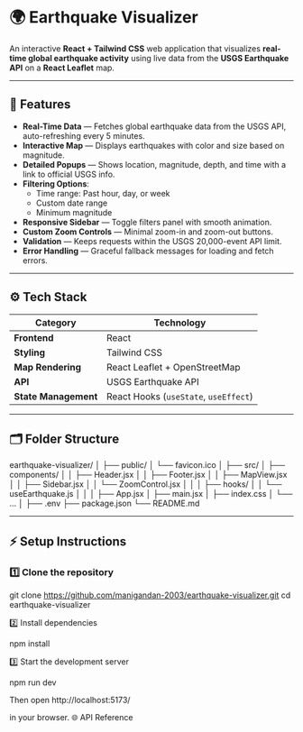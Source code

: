 # 🌍 Earthquake Visualizer

An interactive **React + Tailwind CSS** web application that visualizes **real-time global earthquake activity** using live data from the **USGS Earthquake API** on a **React Leaflet** map.

---

## 🧠 Features

- **Real-Time Data** — Fetches global earthquake data from the USGS API, auto-refreshing every 5 minutes.
- **Interactive Map** — Displays earthquakes with color and size based on magnitude.
- **Detailed Popups** — Shows location, magnitude, depth, and time with a link to official USGS info.
- **Filtering Options**:
  - Time range: Past hour, day, or week
  - Custom date range
  - Minimum magnitude
- **Responsive Sidebar** — Toggle filters panel with smooth animation.
- **Custom Zoom Controls** — Minimal zoom-in and zoom-out buttons.
- **Validation** — Keeps requests within the USGS 20,000-event API limit.
- **Error Handling** — Graceful fallback messages for loading and fetch errors.

---

## ⚙️ Tech Stack

| Category | Technology |
|-----------|-------------|
| **Frontend** | React |
| **Styling** | Tailwind CSS |
| **Map Rendering** | React Leaflet + OpenStreetMap |
| **API** | USGS Earthquake API |
| **State Management** | React Hooks (`useState`, `useEffect`) |

---

## 🗂️ Folder Structure

earthquake-visualizer/
│
├── public/
│ └── favicon.ico
│
├── src/
│ ├── components/
│ │ ├── Header.jsx
│ │ ├── Footer.jsx
│ │ ├── MapView.jsx
│ │ ├── Sidebar.jsx
│ │ └── ZoomControl.jsx
│ │
│ ├── hooks/
│ │ └── useEarthquake.js
│ │
│ ├── App.jsx
│ ├── main.jsx
│ ├── index.css
│ └── ...
│
├── .env
├── package.json
└── README.md


---

## ⚡ Setup Instructions

### 1️⃣ Clone the repository

git clone https://github.com/manigandan-2003/earthquake-visualizer.git
cd earthquake-visualizer

2️⃣ Install dependencies

npm install

3️⃣ Start the development server

npm run dev

Then open http://localhost:5173/

in your browser.
🌐 API Reference